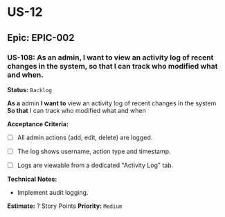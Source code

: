 # US-12

## Epic: EPIC-002

### US-108: As an admin, I want to view an activity log of recent changes in the system, so that I can track who modified what and when.
**Status:** `Backlog`

**As a** admin
**I want to** view an activity log of recent changes in the system
**So that** I can track who modified what and when

**Acceptance Criteria:**
- [ ] All admin actions (add, edit, delete) are logged.
- [ ] The log shows username, action type and timestamp.
- [ ] Logs are viewable from a dedicated "Activity Log" tab.


**Technical Notes:**
- Implement audit logging.


**Estimate:** ? Story Points
**Priority:** `Medium`